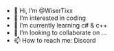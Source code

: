 - 👋 Hi, I’m @WiserTixx
- 👀 I’m interested in coding
- 🌱 I’m currently learning c# & c++
- 💞️ I’m looking to collaborate on ...
- 📫 How to reach me: Discord

<!---
WiserTixx/WiserTixx is a ✨ special ✨ repository because its `README.md` (this file) appears on your GitHub profile.
You can click the Preview link to take a look at your changes.
--->
